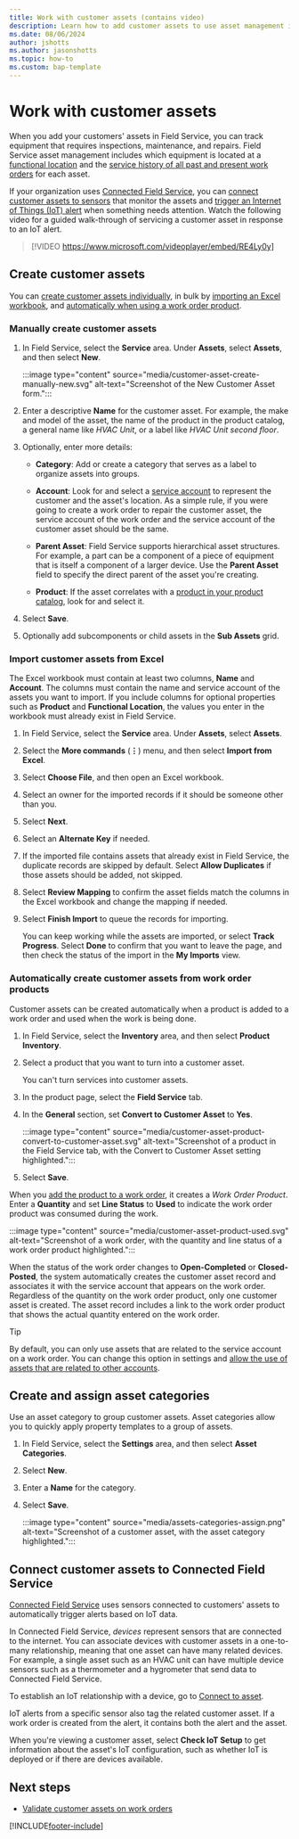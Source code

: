 ```yaml
---
title: Work with customer assets (contains video)
description: Learn how to add customer assets to use asset management in Dynamics 365 Field Service.
ms.date: 08/06/2024
author: jshotts
ms.author: jasonshotts
ms.topic: how-to
ms.custom: bap-template
---
```


# Work with customer assets

When you add your customers' assets in Field Service, you can track equipment that requires inspections, maintenance, and repairs. Field Service asset management includes which equipment is located at a [functional location](functional-locations.md) and the [service history of all past and present work orders](service-history.md) for each asset.

If your organization uses [Connected Field Service](connected-field-service.md), you can [connect customer assets to sensors](cfs-register-devices.md) that monitor the assets and [trigger an Internet of Things (IoT) alert](cfs-iot-alerts.md) when something needs attention. Watch the following video for a guided walk-through of servicing a customer asset in response to an IoT alert.

> [!VIDEO https://www.microsoft.com/videoplayer/embed/RE4Ly0y]

## Create customer assets

You can [create customer assets individually](#manually-create-customer-assets), in bulk by [importing an Excel workbook](#import-customer-assets-from-excel), and [automatically when using a work order product](#automatically-create-customer-assets-from-work-order-products).

### Manually create customer assets

1. In Field Service, select the **Service** area. Under **Assets**, select **Assets**, and then select **New**.

   :::image type="content" source="media/customer-asset-create-manually-new.svg" alt-text="Screenshot of the New Customer Asset form.":::

1. Enter a descriptive **Name** for the customer asset. For example, the make and model of the asset, the name of the product in the product catalog, a general name like *HVAC Unit*, or a label like *HVAC Unit second floor*.

1. Optionally, enter more details:

    - **Category**: Add or create a category that serves as a label to organize assets into groups.

    - **Account**: Look for and select a [service account](accounts.md) to represent the customer and the asset's location.
       As a simple rule, if you were going to create a work order to repair the customer asset, the service account of the work order and the service account of the customer asset should be the same.

    - **Parent Asset**: Field Service supports hierarchical asset structures. For example, a part can be a component of a piece of equipment that is itself a component of a larger device. Use the **Parent Asset** field to specify the direct parent of the asset you're creating.

    - **Product**: If the asset correlates with a [product in your product catalog](create-product-or-service.md), look for and select it.

1. Select **Save**.

1. Optionally add subcomponents or child assets in the **Sub Assets** grid.

### Import customer assets from Excel

The Excel workbook must contain at least two columns, **Name** and **Account**. The columns must contain the name and service account of the assets you want to import. If you include columns for optional properties such as **Product** and **Functional Location**, the values you enter in the workbook must already exist in Field Service.

1. In Field Service, select the **Service** area. Under **Assets**, select **Assets**.

1. Select the **More commands** (**&vellip;**) menu, and then select **Import from Excel**.

1. Select **Choose File**, and then open an Excel workbook.

1. Select an owner for the imported records if it should be someone other than you.

1. Select **Next**.

1. Select an **Alternate Key** if needed.

1. If the imported file contains assets that already exist in Field Service, the duplicate records are skipped by default. Select **Allow Duplicates** if those assets should be added, not skipped.

1. Select **Review Mapping** to confirm the asset fields match the columns in the Excel workbook and change the mapping if needed.

1. Select **Finish Import** to queue the records for importing.

    You can keep working while the assets are imported, or select **Track Progress**. Select **Done** to confirm that you want to leave the page, and then check the status of the import in the **My Imports** view.

### Automatically create customer assets from work order products

Customer assets can be created automatically when a product is added to a work order and used when the work is being done.

1. In Field Service, select the **Inventory** area, and then select **Product Inventory**.

1. Select a product that you want to turn into a customer asset.

    You can't turn services into customer assets.

1. In the product page, select the **Field Service** tab.

1. In the **General** section, set **Convert to Customer Asset** to **Yes**.

   :::image type="content" source="media/customer-asset-product-convert-to-customer-asset.svg" alt-text="Screenshot of a product in the Field Service tab, with the Convert to Customer Asset setting highlighted.":::

1. Select **Save**.

When you [add the product to a work order](create-product-or-service.md#add-a-product-or-service-to-a-work-order), it creates a *Work Order Product*. Enter a **Quantity** and set **Line Status** to **Used** to indicate the work order product was consumed during the work.

:::image type="content" source="media/customer-asset-product-used.svg" alt-text="Screenshot of a work order, with the quantity and line status of a work order product highlighted.":::

When the status of the work order changes to **Open-Completed** or **Closed-Posted**, the system automatically creates the customer asset record and associates it with the service account that appears on the work order. Regardless of the quantity on the work order product, only one customer asset is created. The asset record includes a link to the work order product that shows the actual quantity entered on the work order.

> [!TIP]
> By default, you can only use assets that are related to the service account on a work order. You can change this option in settings and [allow the use of assets that are related to other accounts](asset-validation.md).

## Create and assign asset categories

Use an asset category to group customer assets. Asset categories allow you to quickly apply property templates to a group of assets.

1. In Field Service, select the **Settings** area, and then select **Asset Categories**.

1. Select **New**.

1. Enter a **Name** for the category.

1. Select **Save**.

    :::image type="content" source="media/assets-categories-assign.png" alt-text="Screenshot of a customer asset, with the asset category highlighted.":::

## Connect customer assets to Connected Field Service

[Connected Field Service](connected-field-service.md) uses sensors connected to customers' assets to automatically trigger alerts based on IoT data.

In Connected Field Service, *devices* represent sensors that are connected to the internet. You can associate devices with customer assets in a one-to-many relationship, meaning that one asset can have many related devices. For example, a single asset such as an HVAC unit can have multiple device sensors such as a thermometer and a hygrometer that send data to Connected Field Service.

To establish an IoT relationship with a device, go to [Connect to asset](cfs-register-devices.md#connect-to-asset).

IoT alerts from a specific sensor also tag the related customer asset. If a work order is created from the alert, it contains both the alert and the asset.

When you're viewing a customer asset, select **Check IoT Setup** to get information about the asset's IoT configuration, such as whether IoT is deployed or if there are devices available.

## Next steps

- [Validate customer assets on work orders](asset-validation.md)

[!INCLUDE[footer-include](../includes/footer-banner.md)]
